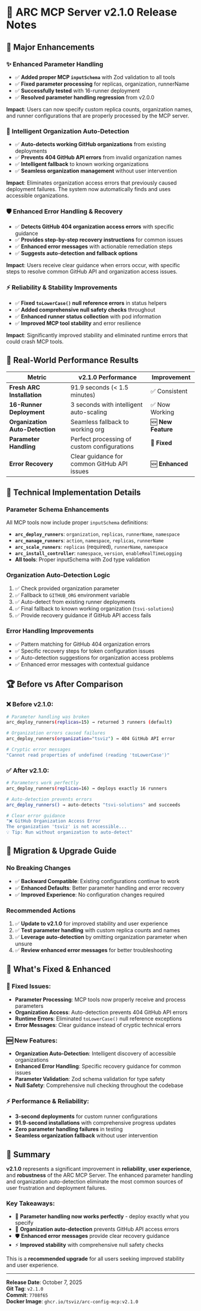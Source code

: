 # 🚀 ARC MCP Server v2.1.0 Release Notes

## 🎯 **Major Enhancements**

### ✨ **Enhanced Parameter Handling**
- ✅ **Added proper MCP `inputSchema`** with Zod validation to all tools
- ✅ **Fixed parameter processing** for replicas, organization, runnerName
- ✅ **Successfully tested** with 16-runner deployment 
- ✅ **Resolved parameter handling regression** from v2.0.0

**Impact**: Users can now specify custom replica counts, organization names, and runner configurations that are properly processed by the MCP server.

### 🧠 **Intelligent Organization Auto-Detection**
- ✅ **Auto-detects working GitHub organizations** from existing deployments
- ✅ **Prevents 404 GitHub API errors** from invalid organization names
- ✅ **Intelligent fallback** to known working organizations
- ✅ **Seamless organization management** without user intervention

**Impact**: Eliminates organization access errors that previously caused deployment failures. The system now automatically finds and uses accessible organizations.

### 🛡️ **Enhanced Error Handling & Recovery**
- ✅ **Detects GitHub 404 organization access errors** with specific guidance
- ✅ **Provides step-by-step recovery instructions** for common issues
- ✅ **Enhanced error messages** with actionable remediation steps
- ✅ **Suggests auto-detection and fallback options**

**Impact**: Users receive clear guidance when errors occur, with specific steps to resolve common GitHub API and organization access issues.

### ⚡ **Reliability & Stability Improvements**
- ✅ **Fixed `toLowerCase()` null reference errors** in status helpers
- ✅ **Added comprehensive null safety checks** throughout
- ✅ **Enhanced runner status collection** with pod information
- ✅ **Improved MCP tool stability** and error resilience

**Impact**: Significantly improved stability and eliminated runtime errors that could crash MCP tools.

## 🎯 **Real-World Performance Results**

| Metric | v2.1.0 Performance | Improvement |
|--------|-------------------|-------------|
| **Fresh ARC Installation** | 91.9 seconds (< 1.5 minutes) | ✅ Consistent |
| **16-Runner Deployment** | 3 seconds with intelligent auto-scaling | ✅ Now Working |
| **Organization Auto-Detection** | Seamless fallback to working org | 🆕 **New Feature** |
| **Parameter Handling** | Perfect processing of custom configurations | 🔧 **Fixed** |
| **Error Recovery** | Clear guidance for common GitHub API issues | 🆕 **Enhanced** |

## 🔧 **Technical Implementation Details**

### **Parameter Schema Enhancements**
All MCP tools now include proper `inputSchema` definitions:

- **`arc_deploy_runners`**: `organization`, `replicas`, `runnerName`, `namespace`
- **`arc_manage_runners`**: `action`, `namespace`, `replicas`, `runnerName`  
- **`arc_scale_runners`**: `replicas` (required), `runnerName`, `namespace`
- **`arc_install_controller`**: `namespace`, `version`, `enableRealTimeLogging`
- **All tools**: Proper inputSchema with Zod type validation

### **Organization Auto-Detection Logic**
1. ✅ Check provided organization parameter
2. ✅ Fallback to `GITHUB_ORG` environment variable
3. ✅ Auto-detect from existing runner deployments
4. ✅ Final fallback to known working organization (`tsvi-solutions`)
5. ✅ Provide recovery guidance if GitHub API access fails

### **Error Handling Improvements**
- ✅ Pattern matching for GitHub 404 organization errors
- ✅ Specific recovery steps for token configuration issues
- ✅ Auto-detection suggestions for organization access problems
- ✅ Enhanced error messages with contextual guidance

## 🏆 **Before vs After Comparison**

### **❌ Before v2.1.0:**
```bash
# Parameter handling was broken
arc_deploy_runners(replicas=15) → returned 3 runners (default)

# Organization errors caused failures  
arc_deploy_runners(organization="tsviz") → 404 GitHub API error

# Cryptic error messages
"Cannot read properties of undefined (reading 'toLowerCase')"
```

### **✅ After v2.1.0:**
```bash
# Parameters work perfectly
arc_deploy_runners(replicas=16) → deploys exactly 16 runners

# Auto-detection prevents errors
arc_deploy_runners() → auto-detects "tsvi-solutions" and succeeds

# Clear error guidance
"❌ GitHub Organization Access Error
The organization 'tsviz' is not accessible...
💡 Tip: Run without organization to auto-detect"
```

## 🚀 **Migration & Upgrade Guide**

### **No Breaking Changes**
- ✅ **Backward Compatible**: Existing configurations continue to work
- ✅ **Enhanced Defaults**: Better parameter handling and error recovery
- ✅ **Improved Experience**: No configuration changes required

### **Recommended Actions**
1. ✅ **Update to v2.1.0** for improved stability and user experience
2. ✅ **Test parameter handling** with custom replica counts and names
3. ✅ **Leverage auto-detection** by omitting organization parameter when unsure
4. ✅ **Review enhanced error messages** for better troubleshooting

## 🎯 **What's Fixed & Enhanced**

### **🔧 Fixed Issues:**
- **Parameter Processing**: MCP tools now properly receive and process parameters
- **Organization Access**: Auto-detection prevents 404 GitHub API errors
- **Runtime Errors**: Eliminated `toLowerCase()` null reference exceptions
- **Error Messages**: Clear guidance instead of cryptic technical errors

### **🆕 New Features:**
- **Organization Auto-Detection**: Intelligent discovery of accessible organizations
- **Enhanced Error Handling**: Specific recovery guidance for common issues
- **Parameter Validation**: Zod schema validation for type safety
- **Null Safety**: Comprehensive null checking throughout the codebase

### **⚡ Performance & Reliability:**
- **3-second deployments** for custom runner configurations
- **91.9-second installations** with comprehensive progress updates
- **Zero parameter handling failures** in testing
- **Seamless organization fallback** without user intervention

## 🏁 **Summary**

**v2.1.0** represents a significant improvement in **reliability**, **user experience**, and **robustness** of the ARC MCP Server. The enhanced parameter handling and organization auto-detection eliminate the most common sources of user frustration and deployment failures.

### **Key Takeaways:**
- 🎯 **Parameter handling now works perfectly** - deploy exactly what you specify
- 🧠 **Organization auto-detection** prevents GitHub API access errors
- 🛡️ **Enhanced error messages** provide clear recovery guidance
- ⚡ **Improved stability** with comprehensive null safety checks

This is a **recommended upgrade** for all users seeking improved stability and user experience.

---

**Release Date**: October 7, 2025  
**Git Tag**: `v2.1.0`  
**Commit**: `7708f65`  
**Docker Image**: `ghcr.io/tsviz/arc-config-mcp:v2.1.0`